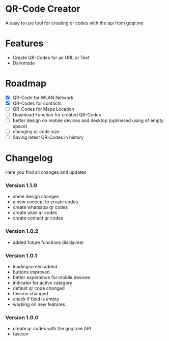 # QR-Code Creator
A easy to use tool for creating qr codes with the api from goqr.me

# Features
- Create QR-Codes for an URL or Text
- Darkmode

# Roadmap
- [x] QR-Code for WLAN Network
- [x] QR-Codes for contacts
- [ ] QR-Codes for Maps Location
- [ ] Download Function for created QR-Codes
- [ ] better design on mobile devices and desktop (optimised using of empty space)
- [ ] changing qr code size
- [ ] Saving latest QR-Codes in history

# Changelog
Here you find all changes and updates

### Version 1.1.0
- some design changes
- a new concept to create codes
- create whatsapp qr codes
- create wlan qr codes
- create contact qr codes

### Version 1.0.2
- added future functions disclaimer

### Version 1.0.1
- loadingscreen added
- buttons improved
- better experience for mobile devices
- indicator for active category
- default qr code changed
- favicon changed
- check if field is empty
- working on new features

### Version 1.0.0
- create qr codes with the goqr.me API
- favicon
